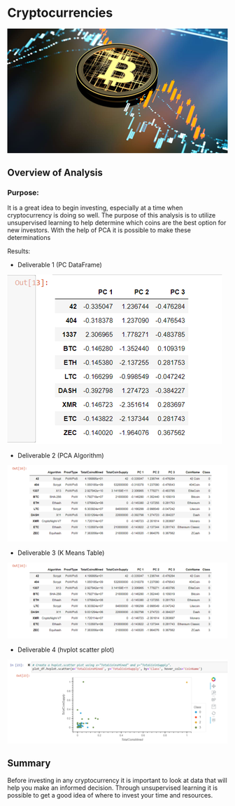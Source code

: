 # Cryptocurrencies

![](https://github.com/lightbright832/Cryptocurrencies/blob/main/images/cryptocurrency.jpeg)

## Overview of Analysis
### Purpose:
It is a great idea to begin investing, especially at a time when cryptocurrency is doing so well. The purpose of this analysis is to utilize unsupervised learning to help determine which coins are the best option for new investors. With the help of PCA it is possible to make these determinations

Results:

* Deliverable 1 (PC DataFrame)

![](https://github.com/lightbright832/Cryptocurrencies/blob/main/images/pc%20dataframe.png)

* Deliverable 2 (PCA Algorithm)

![](https://github.com/lightbright832/Cryptocurrencies/blob/main/images/k-means%20table.png)

* Deliverable 3 (K Means Table)

![](https://github.com/lightbright832/Cryptocurrencies/blob/main/images/k-means%20table.png)

* Deliverable 4 (hvplot scatter plot)

![](https://github.com/lightbright832/Cryptocurrencies/blob/main/images/totalcoinsmined%20scatter.png)

## Summary
Before investing in any cryptocurrency it is important to look at data that will help you make an informed decision. Through unsupervised learning it is possible to get a good idea of where to invest your time and resources.
